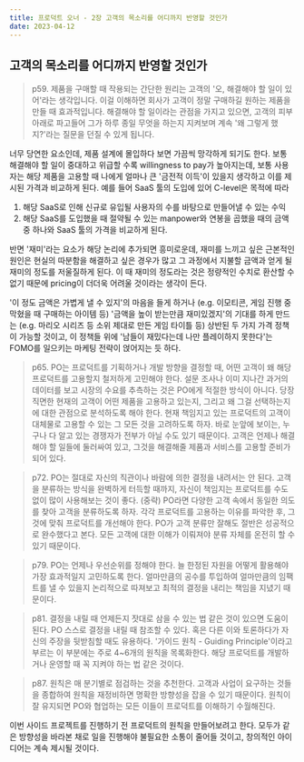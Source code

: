 ```yaml
---
title: 프로덕트 오너 - 2장 고객의 목소리를 어디까지 반영할 것인가
date: 2023-04-12
---
```


## 고객의 목소리를 어디까지 반영할 것인가
> p59. 제품을 구매할 때 작용되는 간단한 원리는 고객의 '오, 해결해야 할 일이 있어'라는 생각입니다. 이걸 이해하면 회사가 고객이 정말 구매하길 원하는 제품을 만들 때 효과적입니다. 해결해야 할 일이라는 관점을 가지고 있으면, 고객의 피부 아래로 파고들어 그가 하루 종일 무엇을 하는지 지켜보며 계속 '왜 그렇게 했지?'라는 질문을 던질 수 있게 됩니다.

너무 당연한 요소인데, 제품 설계에 몰입하다 보면 가끔씩 망각하게 되기도 한다. 보통 해결해야 할 일이 중대하고 위급할 수록 willingness to pay가 높아지는데, 보통 사용자는 해당 제품을 고용할 때 나에게 얼마나 큰 '금전적 이득'이 있을지 생각하고 이를 제시된 가격과 비교하게 된다. 예를 들어 SaaS 툴의 도입에 있어 C-level은 목적에 따라
1. 해당 SaaS로 인해 신규로 유입될 사용자의 수를 바탕으로 만들어낼 수 있는 수익
2. 해당 SaaS를 도입했을 때 절약될 수 있는 manpower와 연봉을 곱했을 때의 금액
중 하나와 SaaS 툴의 가격을 비교하게 된다.

반면 '재미'라는 요소가 해당 논리에 추가되면 흥미로운데, 재미를 느끼고 싶은 근본적인 원인은 현실의 따분함을 해결하고 싶은 경우가 많고 그 과정에서 지불할 금액과 얻게 될 재미의 정도를 저울질하게 된다. 이 때 재미의 정도라는 것은 정량적인 수치로 환산할 수 없기 때문에 pricing이 더더욱 어려울 것이라는 생각이 든다.

'이 정도 금액은 가볍게 낼 수 있지'의 마음을 들게 하거나 (e.g. 이모티콘, 게임 진행 중 막혔을 때 구매하는 아이템 등) '금액을 높이 받는만큼 재미있겠지'의 기대를 하게 만드는 (e.g. 마리오 시리즈 등 소위 제대로 만든 게임 타이틀 등) 상반된 두 가지 가격 정책이 가능할 것이고, 이 정책들 위에 '남들이 재밌다는데 나만 플레이하지 못한다'는 FOMO를 일으키는 마케팅 전략이 얹어지는 듯 하다.

> p65. PO는 프로덕트를 기획하거나 개발 방향을 결정할 때, 어떤 고객이 왜 해당 프로덕트를 고용할지 철저하게 고민해야 한다. 설문 조사나 이미 지나간 과거의 데이터를 보고 시장의 수요를 추측하는 것은 PO에게 적절한 방식이 아니다. 당장 직면한 현재의 고객이 어떤 제품을 고용하고 있는지, 그리고 왜 그걸 선택하는지에 대한 관점으로 분석하도록 해야 한다. 현재 책임지고 있는 프로덕트의 고객이 대체물로 고용할 수 있는 그 모든 것을 고려하도록 하자. 바로 눈앞에 보이는, 누구나 다 알고 있는 경쟁자가 전부가 아닐 수도 있기 때문이다. 고객은 언제나 해결해야 할 일들에 둘러싸여 있고, 그것을 해결해줄 제품과 서비스를 고용할 준비가 되어 있다.

> p72. PO는 절대로 자신의 직관이나 바람에 의한 결정을 내려서는 안 된다. 고객을 분류하는 방식을 완벽하게 터득할 때까지, 자신이 책임지는 프로덕트를 수도 없이 많이 사용해보는 것이 좋다. (중략) PO라면 다양한 고객 속에서 동일한 의도를 찾아 고객을 분류하도록 하자. 각각 프로덕트를 고용하는 이유를 파악한 후, 그것에 맞춰 프로덕트를 개선해야 한다. PO가 고객 분류만 잘해도 절반은 성공적으로 완수했다고 본다. 모든 고객에 대한 이해가 이뤄져야 분류 자체를 온전히 할 수 있기 때문이다.

> p79. PO는 언제나 우선순위를 정해야 한다. 늘 한정된 자원을 어떻게 활용해야 가장 효과적일지 고민하도록 한다. 얼마만큼의 공수를 투입하여 얼마만큼의 임팩트를 낼 수 있을지 논리적으로 따져보고 최적의 결정을 내리는 책임을 지녔기 때문이다.

> p81. 결정을 내릴 때 언제든지 잣대로 삼을 수 있는 법 같은 것이 있으면 도움이 된다. PO 스스로 결정을 내릴 때 참조할 수 있다. 혹은 다른 이와 토론하다가 자신의 주장을 뒷받침할 때도 유용하다. '가이드 원칙 - Guiding Principle'이라고 부르는 이 부분에는 주로 4~6개의 원칙을 목록화한다. 해당 프로덕트를 개발하거나 운영할 때 꼭 지켜야 하는 법 같은 것이다.

> p87. 원칙은 매 분기별로 점검하는 것을 추천한다. 고객과 사업이 요구하는 것들을 종합하여 원칙을 재정비하면 명확한 방향성을 잡을 수 있기 때문이다. 원칙이 잘 유지되면 PO와 협업하는 모든 이들이 프로덕트를 이해하기 수월해진다.

이번 사이드 프로젝트를 진행하기 전 프로덕트의 원칙을 만들어보려고 한다. 모두가 같은 방향성을 바라본 채로 일을 진행해야 불필요한 소통이 줄어들 것이고, 창의적인 아이디어는 계속 제시될 것이다.